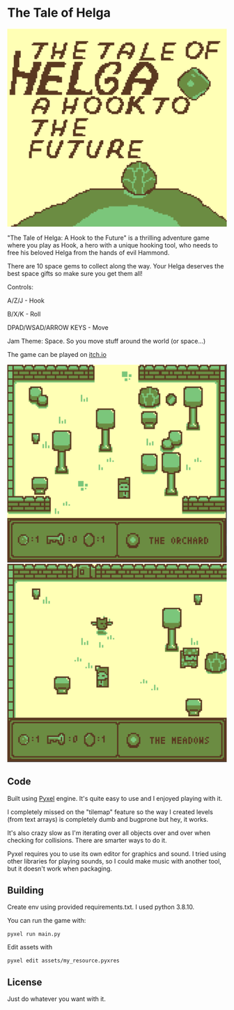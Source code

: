 # The Tale of Helga

![image_1](screenshot_1.PNG)

"The Tale of Helga: A Hook to the Future" is a thrilling adventure game where you play as Hook, a hero with a unique hooking tool,
who needs to free his beloved Helga from the hands of evil Hammond.

There are 10 space gems to collect along the way. Your Helga deserves the best space gifts so make sure you get them all!

Controls:

A/Z/J - Hook

B/X/K - Roll

DPAD/WSAD/ARROW KEYS - Move

Jam Theme: Space. So you move stuff around the world (or space...)

The game can be played on [itch.io](https://kamiljacek.itch.io/the-tale-of-helga-a-hook-to-the-future)

![image_2](screenshot_2.PNG)
![image_3](screenshot_3.PNG)

## Code

Built using [Pyxel](https://github.com/kitao/pyxel) engine. It's quite easy to use and I enjoyed playing with it. 

I completely missed on the "tilemap" feature so the way I created levels (from text arrays) is completely dumb and bugprone but hey, it works.

It's also crazy slow as I'm iterating over all objects over and over when checking for collisions. There are smarter ways to do it.

Pyxel requires you to use its own editor for graphics and sound. I tried using other libraries for playing sounds, so I could make music with another tool, but it doesn't work when packaging.

## Building

Create env using provided requirements.txt. I used python 3.8.10. 

You can run the game with:
```
pyxel run main.py
```

Edit assets with
```
pyxel edit assets/my_resource.pyxres
```

## License

Just do whatever you want with it.